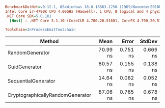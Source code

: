``` ini

BenchmarkDotNet=v0.12.1, OS=Windows 10.0.18363.1256 (1909/November2018Update/19H2)
Intel Core i7-4790K CPU 4.00GHz (Haswell), 1 CPU, 8 logical and 4 physical cores
.NET Core SDK=5.0.101
  [Host] : .NET Core 3.1.10 (CoreCLR 4.700.20.51601, CoreFX 4.700.20.51901), X64 RyuJIT

Toolchain=InProcessEmitToolchain  

```
|                           Method |     Mean |    Error |   StdDev |
|--------------------------------- |---------:|---------:|---------:|
|                  RandomGenerator | 70.99 ns | 0.751 ns | 0.666 ns |
|                    GuidGenerator | 80.57 ns | 0.155 ns | 0.138 ns |
|              SequentialGenerator | 14.64 ns | 0.062 ns | 0.052 ns |
| CryptographicallyRandomGenerator | 87.06 ns | 0.765 ns | 0.678 ns |
